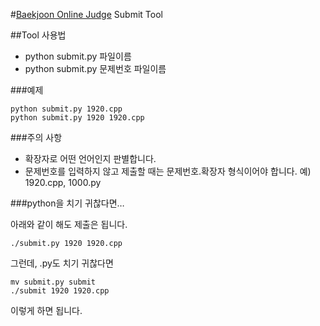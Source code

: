 #[Baekjoon Online Judge](http://www.acmicpc.net/) Submit Tool

##Tool 사용법

- python submit.py 파일이름
- python submit.py 문제번호 파일이름

###예제

	python submit.py 1920.cpp
	python submit.py 1920 1920.cpp
	
###주의 사항
- 확장자로 어떤 언어인지 판별합니다.
- 문제번호를 입력하지 않고 제출할 때는  문제번호.확장자 형식이어야 합니다. 예) 1920.cpp, 1000.py

###python을 치기 귀찮다면…

아래와 같이 해도 제출은 됩니다.

	./submit.py 1920 1920.cpp
	
그런데, .py도 치기 귀찮다면

	mv submit.py submit
	./submit 1920 1920.cpp
	
이렇게 하면 됩니다.


